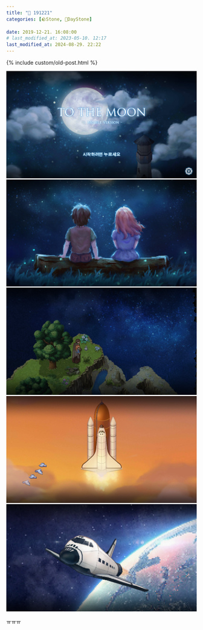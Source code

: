 ```yaml
---
title: "🌱 191221"
categories: [🪨Stone, 🌱DayStone]

date: 2019-12-21. 16:08:00
# last_modified_at: 2023-05-10. 12:17
last_modified_at: 2024-08-29. 22:22
---
```


{% include custom/old-post.html %}

![1576912050796](/assets/img/2019/191221_0000.png)
![1576912052074](/assets/img/2019/191221_0001.png)
![1576912053100](/assets/img/2019/191221_0002.png)
![1576912054217](/assets/img/2019/191221_0003.png)
![1576912055294](/assets/img/2019/191221_0004.png)

ㅠㅠㅠ
